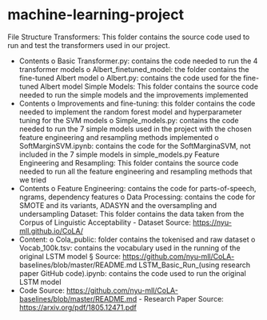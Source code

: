 # machine-learning-project

File Structure
Transformers: This folder contains the source code used to run and test the transformers used in our project.
- Contents
o Basic Transformer.py: contains the code needed to run the 4 transformer
models
o Albert_finetuned_model: the folder contains the fine-tuned Albert model o Albert.py: contains the code used for the fine-tuned Albert model
Simple Models: This folder contains the source code needed to run the simple models and the improvements implemented
- Contents
o Improvements and fine-tuning: this folder contains the code needed to
implement the random forest model and hyperparameter tuning for the SVM
models
o Simple_models.py: contains the code needed to run the 7 simple models
used in the project with the chosen feature engineering and resampling
methods implemented
o SoftMarginSVM.ipynb: contains the code for the SoftMarginaSVM, not
included in the 7 simple models in simple_models.py
Feature Engineering and Resampling: This folder contains the source code needed to run all the feature engineering and resampling methods that we tried
- Contents
o Feature Engineering: contains the code for parts-of-speech, ngrams,
dependency features
o Data Processing: contains the code for SMOTE and its variants, ADASYN and
the oversampling and undersampling
Dataset: This folder contains the data taken from the Corpus of Linguistic Acceptability - Dataset Source: https://nyu-mll.github.io/CoLA/
- Content:
o Cola_public: folder contains the tokenised and raw dataset
o Vocab_100k.tsv: contains the vocabulary used in the running of the original
LSTM model
§ Source: https://github.com/nyu-mll/CoLA-
baselines/blob/master/README.md
LSTM_Basic_Run_(using research paper GitHub code).ipynb: contains the code used to run the original LSTM model
- Code Source: https://github.com/nyu-mll/CoLA-baselines/blob/master/README.md - Research Paper Source: https://arxiv.org/pdf/1805.12471.pdf
